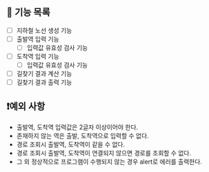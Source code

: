 ## 🔧 기능 목록

- [ ] 지하철 노선 생성 기능
- [ ] 출발역 입력 기능
  - [ ] 입력값 유효성 검사 기능
- [ ] 도착역 입력 기능
  - [ ] 입력값 유효성 검사 기능
- [ ] 길찾기 결과 계산 기능
- [ ] 길찾기 결과 출력 기능

## ❗예외 사항

- 출발역, 도착역 입력값은 2글자 이상이어야 한다.
- 존재하지 않는 역은 출발, 도착역으로 입력할 수 없다.
- 경로 조회시 출발역, 도착역이 같을 수 없다.
- 경로 조회시 출발역, 도착역이 연결되지 않으면 경로를 조회할 수 없다.
- 그 외 정상적으로 프로그램이 수행되지 않는 경우 alert로 에러를 출력한다.
